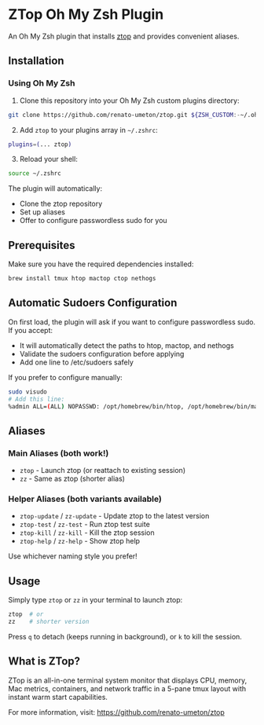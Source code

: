 # ZTop Oh My Zsh Plugin

An Oh My Zsh plugin that installs [ztop](https://github.com/renato-umeton/ztop) and provides convenient aliases.

## Installation

### Using Oh My Zsh

1. Clone this repository into your Oh My Zsh custom plugins directory:

```bash
git clone https://github.com/renato-umeton/ztop.git ${ZSH_CUSTOM:-~/.oh-my-zsh/custom}/plugins/ztop
```

2. Add `ztop` to your plugins array in `~/.zshrc`:

```bash
plugins=(... ztop)
```

3. Reload your shell:

```bash
source ~/.zshrc
```

The plugin will automatically:
- Clone the ztop repository
- Set up aliases
- Offer to configure passwordless sudo for you

## Prerequisites

Make sure you have the required dependencies installed:

```bash
brew install tmux htop mactop ctop nethogs
```

## Automatic Sudoers Configuration

On first load, the plugin will ask if you want to configure passwordless sudo. If you accept:
- It will automatically detect the paths to htop, mactop, and nethogs
- Validate the sudoers configuration before applying
- Add one line to /etc/sudoers safely

If you prefer to configure manually:

```bash
sudo visudo
# Add this line:
%admin ALL=(ALL) NOPASSWD: /opt/homebrew/bin/htop, /opt/homebrew/bin/mactop, /opt/homebrew/bin/nethogs
```

## Aliases

### Main Aliases (both work!)

- `ztop` - Launch ztop (or reattach to existing session)
- `zz` - Same as ztop (shorter alias)

### Helper Aliases (both variants available)

- `ztop-update` / `zz-update` - Update ztop to the latest version
- `ztop-test` / `zz-test` - Run ztop test suite
- `ztop-kill` / `zz-kill` - Kill the ztop session
- `ztop-help` / `zz-help` - Show ztop help

Use whichever naming style you prefer!

## Usage

Simply type `ztop` or `zz` in your terminal to launch ztop:

```bash
ztop  # or
zz    # shorter version
```

Press `q` to detach (keeps running in background), or `k` to kill the session.

## What is ZTop?

ZTop is an all-in-one terminal system monitor that displays CPU, memory, Mac metrics, containers, and network traffic in a 5-pane tmux layout with instant warm start capabilities.

For more information, visit: https://github.com/renato-umeton/ztop
